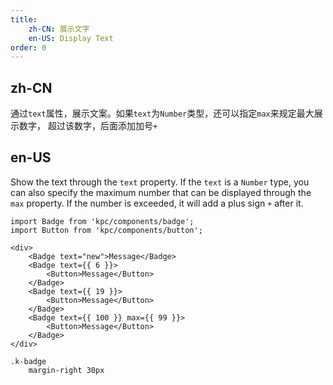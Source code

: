 ```yaml
---
title:
    zh-CN: 展示文字
    en-US: Display Text
order: 0
---
```


## zh-CN

通过`text`属性，展示文案。如果`text`为`Number`类型，还可以指定`max`来规定最大展示数字，
超过该数字，后面添加加号`+`

## en-US

Show the text through the `text` property. If the `text` is a `Number` type, you can also specify 
the maximum number that can be displayed through the `max` property. If the number is exceeded, it will 
add a plus sign `+` after it.

```vdt
import Badge from 'kpc/components/badge';
import Button from 'kpc/components/button';

<div>
    <Badge text="new">Message</Badge>
    <Badge text={{ 6 }}>
        <Button>Message</Button>
    </Badge>
    <Badge text={{ 19 }}>
        <Button>Message</Button>
    </Badge>
    <Badge text={{ 100 }} max={{ 99 }}>
        <Button>Message</Button>
    </Badge>
</div>
```

```styl
.k-badge
    margin-right 30px
```
